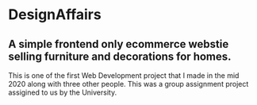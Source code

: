 # DesignAffairs
## A simple frontend only ecommerce webstie selling furniture and decorations for homes.
This is one of the first Web Development project that I made in the mid 2020 along with three other people.
This was a group assignment project assigined to us by the University.

